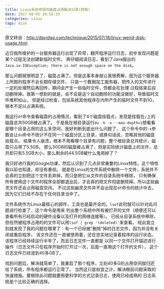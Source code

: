 ```yaml
---
title: Linux系统奇怪的磁盘占用解决记录(转载)
date: 2017-08-02 10:54:19
categories: Linux
tags: disk
---
```


原文转自：http://davidaq.com/technique/2015/07/18/linux-weird-disk-usage.html

近日我所维护的一台服务器运行出现了异常，翻开程序运行日志，初步发现问题是某个过程无法创建新临时文件。 再仔细阅读日志，看到了Java报出的`Java.io.IOException; there is not enough space on the disk`。

那么问题就很明显了，磁盘占满了。但是这事本身就让我很费解，因为这个服务器上所跑的程序不会长期存储文件， 只是一个数据加工服务器，把传入的文件进行一定的处理然后再回传，期间会产生一些临时文件，但都会在处理 过程结束后自动删除掉。我第一想到的就是，会不会是这个自动删除的功能没做好，导致临时文件堆积如山， 但是经过检查，包括系统其他程序在内所产生的临时文件不到1G，根本不足以占满系统。

我运行`df`命令查看磁盘的占用情况，看到了4个磁盘挂载点，发现是挂载在`/`上的磁盘总共50GB被占满了。 于是我在根目录运行`du -h -x --max-depth=1`想看看是哪个目录占用的这么多空间，我好判断到底出什么问题了， 这个命令中的`-x`参数会让`du`命令不统计不在同一个磁盘分区上目录，或换句话说，忽略其他的磁盘挂载点。 结果令人崩溃，根本不用看哪个目录有问题，整个根目录总共统计，磁盘只占用了5.5GB。 那么50GB的磁盘被占满了，但是实际统计磁盘上的文件，总共却只有5.5GB大小，那么剩余的44.5GB被什么鬼用掉了？

我只好进行我的Google功课，然后认识到了几点非常重要的Linux特性。这个特性我以前也知道，却没有重视。 就是在Linux的文件系统中删除一个文件，系统并不会真的立刻把这个文件丢弃掉，而只是把它从文件的目录系统中移除， 只有确保所有使用这个文件的程序全部都退出后，才会真的把文件彻底删除掉。所以这些幽灵文件还会占用磁盘空间， 不过这些幽灵文件并不会出现在`df`命令的统计中去，因为它们已经不存在于任何目录当中了。

文件系统作为Linux最核心的部件，工具也是最齐全的。`lsof`此时就可以针对此问题进行检查了，这个命令是用来 列出整个系统中所有被打开的文件（顺便还可以查看所有已经启动的硬件设备以及打开的网络连接等）。 已经从目录系统中移除，但任然被程序占用的的文件可以用`lsof | grep '(deleted)'`来查看。 经此我立刻就发现了我的问题在哪里了：有一个已经被“删除”掉的日志文件，因为并没有关闭或重启程序， 该文件还在一直被使用着，还在忠实地记录着程序的运行状态。该程序已经持续运行半年了，而且日志文件一直都是 以同一个文件打开描述进行操作（日志文件只在程序开始时打开过一次，后面一直用这个打开的文件）， 这个日志文件已经涨到40多GB了。

找到问题后，解决就简单了，我重启了那个程序，立刻40多G的占用空间就归还给了系统，所有程序都运行正常了。 当然这只是权宜之计，解决眼前问题采取的快速措施。要根除此问题就要用更科学的方式记录日志，使用已经成熟的 日志系统是个比较正确的选择。